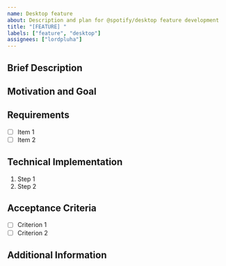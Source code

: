 ```yaml
---
name: Desktop feature
about: Description and plan for @spotify/desktop feature development
title: "[FEATURE] "
labels: ["feature", "desktop"]
assignees: ["lordpluha"]
---
```


## Brief Description
<!-- What needs to be done? -->

## Motivation and Goal
<!-- Why are we doing this, and what value does it bring to the project? -->

## Requirements
<!-- List the specific items to be completed -->
- [ ] Item 1
- [ ] Item 2

## Technical Implementation
<!-- How do you plan to implement this: libraries, modules, algorithms -->
1. Step 1
2. Step 2

## Acceptance Criteria
<!-- What should be verified to accept the task? -->
- [ ] Criterion 1
- [ ] Criterion 2

## Additional Information
<!-- Links, screenshots, mockups, examples -->